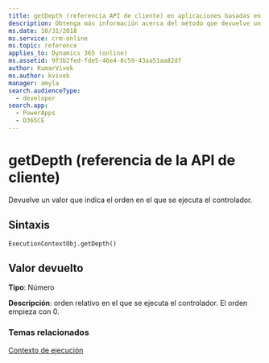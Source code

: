 ```yaml
---
title: getDepth (referencia API de cliente) en aplicaciones basadas en modelos | Microsoft Docs
description: Obtenga más información acerca del método que devuelve un valor que indica el orden en el que se ejecuta el controlador.
ms.date: 10/31/2018
ms.service: crm-online
ms.topic: reference
applies_to: Dynamics 365 (online)
ms.assetid: 9f3b2fed-fde5-46e4-8c59-43aa51aa82df
author: KumarVivek
ms.author: kvivek
manager: amyla
search.audienceType:
  - developer
search.app:
  - PowerApps
  - D365CE
---
```

# <a name="getdepth-client-api-reference"></a>getDepth (referencia de la API de cliente)



Devuelve un valor que indica el orden en el que se ejecuta el controlador.

## <a name="syntax"></a>Sintaxis

`ExecutionContextObj.getDepth()`

## <a name="return-value"></a>Valor devuelto

**Tipo**: Número

**Descripción**: orden relativo en el que se ejecuta el controlador. El orden empieza con 0.


### <a name="related-topics"></a>Temas relacionados
[Contexto de ejecución](../execution-context.md)





